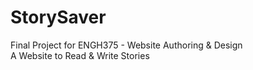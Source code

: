 # StorySaver
Final Project for ENGH375 - Website Authoring & Design 
<br>
A Website to Read &amp; Write Stories 
